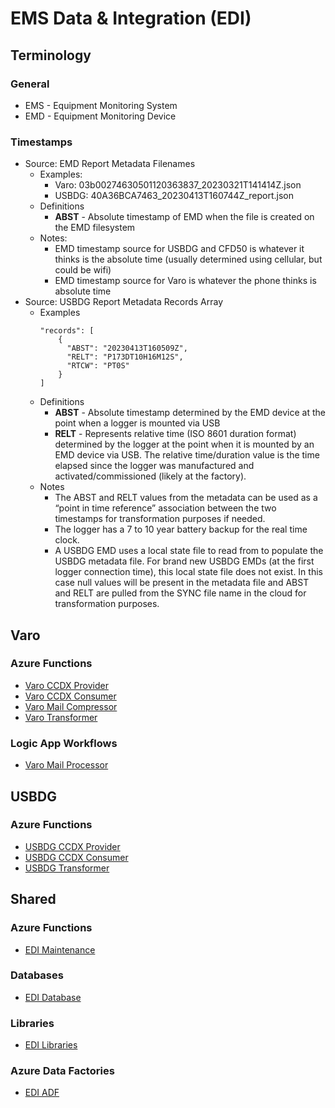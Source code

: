 # EMS Data &amp; Integration (EDI)

## Terminology

### General

* EMS - Equipment Monitoring System
* EMD - Equipment Monitoring Device

### Timestamps

* Source: EMD Report Metadata Filenames
  * Examples:
    * Varo: 03b00274630501120363837_20230321T141414Z.json
    * USBDG: 40A36BCA7463_20230413T160744Z_report.json
  * Definitions
    * **ABST** - Absolute timestamp of EMD when the file is created on the EMD filesystem
  * Notes:
    * EMD timestamp source for USBDG and CFD50 is whatever it thinks is the absolute time (usually determined using cellular, but could be wifi)
    * EMD timestamp source for Varo is whatever the phone thinks is absolute time
* Source: USBDG Report Metadata Records Array
  * Examples
    ```
    "records": [
		{
		  "ABST": "20230413T160509Z",
		  "RELT": "P173DT10H16M12S",
		  "RTCW": "PT0S"
		}
	]
    ```
  * Definitions
    * **ABST** - Absolute timestamp determined by the EMD device at the point when a logger is mounted via USB
	* **RELT** - Represents relative time (ISO 8601 duration format) determined by the logger at the point when it is mounted by an EMD device via USB. The relative time/duration value is the time elapsed since the logger was manufactured and activated/commissioned (likely at the factory).
  * Notes
    * The ABST and RELT values from the metadata can be used as a “point in time reference” association between the two timestamps for transformation purposes if needed.
	* The logger has a 7 to 10 year battery backup for the real time clock. 
	* A USBDG EMD uses a local state file to read from to populate the USBDG metadata file. For brand new USBDG EMDs (at the first logger connection time), this local state file does not exist. In this case null values will be present in the metadata file and ABST and RELT are pulled from the SYNC file name in the cloud for transformation purposes.
  
## Varo

### Azure Functions

* [Varo CCDX Provider](fa-ccdx-provider-varo/README.md)
* [Varo CCDX Consumer](fa-ccdx-consumer-varo/README.md)
* [Varo Mail Compressor](fa-mail-compressor-varo/README.md)
* [Varo Transformer](fa-adf-transform-varo/README.md)

### Logic App Workflows

* [Varo Mail Processor](logic-apps-varo-mail-processor/README.md)

## USBDG

### Azure Functions

* [USBDG CCDX Provider](fa-ccdx-provider/README.md)
* [USBDG CCDX Consumer](fa-ccdx-consumer/README.md)
* [USBDG Transformer](fa-adf-transform-indigo-v2-varo/README.md)

## Shared

### Azure Functions

* [EDI Maintenance](fa-maint/README.md)

### Databases

* [EDI Database](db-edi/README.md)

### Libraries

* [EDI Libraries](lib-edi/README.md)

### Azure Data Factories

* [EDI ADF](adf-edi/README.md)
